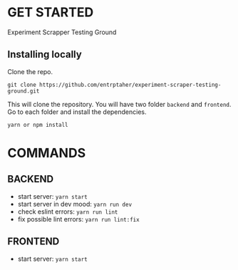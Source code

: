 # GET STARTED

Experiment Scrapper Testing Ground

## Installing locally

Clone the repo.

```
git clone https://github.com/entrptaher/experiment-scraper-testing-ground.git
```

This will clone the repository. You will have two folder `backend` and `frontend`. Go to each folder and install the dependencies.

```
yarn or npm install
```

# COMMANDS
## BACKEND

- start server: `yarn start`
- start server in dev mood: `yarn run dev`
- check eslint errors: `yarn run lint`
- fix possible lint errors: `yarn run lint:fix`

## FRONTEND

- start server: `yarn start`